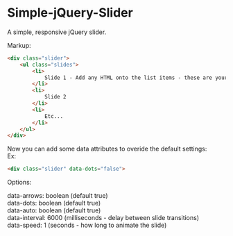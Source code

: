# Simple-jQuery-Slider
A simple, responsive jQuery slider.

Markup:
```html
<div class="slider">
    <ul class="slides">
        <li>
            Slide 1 - Add any HTML onto the list items - these are your slides
        </li>
        <li>
            Slide 2
        </li>
        <li>
            Etc...
        </li>
    </ul>
</div>
```
Now you can add some data attributes to overide the default settings:
<br/>Ex:
```html
<div class="slider" data-dots="false">
```

Options:

data-arrows: boolean (default true)
<br />data-dots: boolean (default true)
<br /> data-auto: boolean (default true)
<br /> data-interval: 6000 (milliseconds - delay between slide transitions)
<br /> data-speed: 1 (seconds - how long to animate the slide)
            

